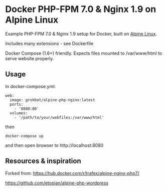 Docker PHP-FPM 7.0 & Nginx 1.9 on Alpine Linux
==============================================
Example PHP-FPM 7.0 & Nginx 1.9 setup for Docker, built on [Alpine Linux](http://www.alpinelinux.org/).

Includes many extensions - see Dockerfile

Docker Compose (1.6+) friendly. Expects files mounted to /var/www/html to serve website properly.

Usage
-----
In docker-compose.yml:

    web:
      image: grokbot/alpine-php-nginx:latest
      ports:
        - '8080:80'
      volumes:
        - '/path/to/your/webfiles:/var/www/html'

then

    docker-compose up

and then open browser to http://localhost:8080


Resources & inspiration
-----------------------
Forked from:
https://hub.docker.com/r/trafex/alpine-nginx-php7/


https://github.com/etopian/alpine-php-wordpress
